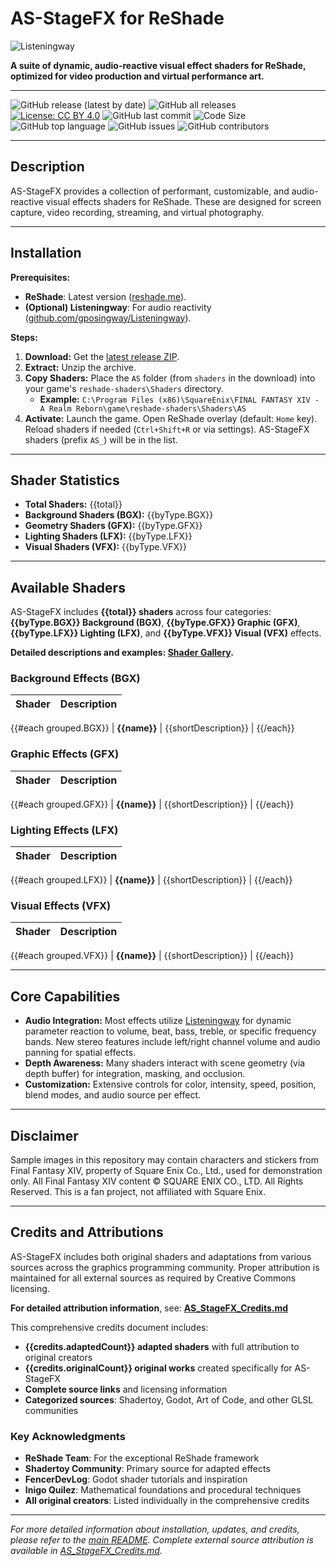 # AS-StageFX for ReShade

![Listeningway](https://github.com/user-attachments/assets/e8b32c91-071d-490c-8c07-903738a8d3a0)

**A suite of dynamic, audio-reactive visual effect shaders for ReShade, optimized for video production and virtual performance art.**

---

![GitHub release (latest by date)](https://img.shields.io/github/v/release/LeonAquitaine/as-stagefx)
![GitHub all releases](https://img.shields.io/github/downloads/LeonAquitaine/as-stagefx/total)
[![License: CC BY 4.0](https://img.shields.io/badge/License-CC%20BY%204.0-lightgrey.svg)](https://creativecommons.org/licenses/by/4.0/)
![GitHub last commit](https://img.shields.io/github/last-commit/LeonAquitaine/as-stagefx/dev)
![Code Size](https://img.shields.io/github/languages/code-size/LeonAquitaine/as-stagefx)
![GitHub top language](https://img.shields.io/github/languages/top/LeonAquitaine/as-stagefx)
![GitHub issues](https://img.shields.io/github/issues/LeonAquitaine/as-stagefx)
![GitHub contributors](https://img.shields.io/github/contributors/LeonAquitaine/as-stagefx)

---

## Description

AS-StageFX provides a collection of performant, customizable, and audio-reactive visual effects shaders for ReShade. These are designed for screen capture, video recording, streaming, and virtual photography.

---

## Installation

**Prerequisites:**
* **ReShade**: Latest version ([reshade.me](https://reshade.me/)).
* **(Optional) Listeningway**: For audio reactivity ([github.com/gposingway/Listeningway](https://github.com/gposingway/Listeningway)).

**Steps:**
1.  **Download:** Get the [latest release ZIP](https://github.com/LeonAquitaine/as-stagefx/releases/latest).
2.  **Extract:** Unzip the archive.
3.  **Copy Shaders:** Place the `AS` folder (from `shaders` in the download) into your game's `reshade-shaders\Shaders` directory.
    * **Example:** `C:\Program Files (x86)\SquareEnix\FINAL FANTASY XIV - A Realm Reborn\game\reshade-shaders\Shaders\AS`
4.  **Activate:** Launch the game. Open ReShade overlay (default: `Home` key). Reload shaders if needed (`Ctrl+Shift+R` or via settings). AS-StageFX shaders (prefix `AS_`) will be in the list.

---

## Shader Statistics

- **Total Shaders:** {{total}}
- **Background Shaders (BGX):** {{byType.BGX}}
- **Geometry Shaders (GFX):** {{byType.GFX}}
- **Lighting Shaders (LFX):** {{byType.LFX}}
- **Visual Shaders (VFX):** {{byType.VFX}}

---

## Available Shaders

AS-StageFX includes **{{total}} shaders** across four categories: **{{byType.BGX}} Background (BGX)**, **{{byType.GFX}} Graphic (GFX)**, **{{byType.LFX}} Lighting (LFX)**, and **{{byType.VFX}} Visual (VFX)** effects.

**Detailed descriptions and examples: [Shader Gallery](gallery.md).**

### Background Effects (BGX)

| Shader                 | Description                                                                                                |
| ---------------------- | ---------------------------------------------------------------------------------------------------------- |
{{#each grouped.BGX}}
| **{{name}}** | {{shortDescription}} |
{{/each}}

### Graphic Effects (GFX)

| Shader                 | Description                                                                                                |
| ---------------------- | ---------------------------------------------------------------------------------------------------------- |
{{#each grouped.GFX}}
| **{{name}}** | {{shortDescription}} |
{{/each}}

### Lighting Effects (LFX)

| Shader                 | Description                                                                                                |
| ---------------------- | ---------------------------------------------------------------------------------------------------------- |
{{#each grouped.LFX}}
| **{{name}}** | {{shortDescription}} |
{{/each}}

### Visual Effects (VFX)

| Shader                 | Description                                                                                                |
| ---------------------- | ---------------------------------------------------------------------------------------------------------- |
{{#each grouped.VFX}}
| **{{name}}** | {{shortDescription}} |
{{/each}}

---

## Core Capabilities

-   **Audio Integration:** Most effects utilize [Listeningway](https://github.com/gposingway/Listeningway) for dynamic parameter reaction to volume, beat, bass, treble, or specific frequency bands. New stereo features include left/right channel volume and audio panning for spatial effects.
-   **Depth Awareness:** Many shaders interact with scene geometry (via depth buffer) for integration, masking, and occlusion.
-   **Customization:** Extensive controls for color, intensity, speed, position, blend modes, and audio source per effect.

---

## Disclaimer

Sample images in this repository may contain characters and stickers from Final Fantasy XIV, property of Square Enix Co., Ltd., used for demonstration only. All Final Fantasy XIV content © SQUARE ENIX CO., LTD. All Rights Reserved. This is a fan project, not affiliated with Square Enix.

---

## Credits and Attributions

AS-StageFX includes both original shaders and adaptations from various sources across the graphics programming community. Proper attribution is maintained for all external sources as required by Creative Commons licensing.

**For detailed attribution information**, see: **[AS_StageFX_Credits.md](../AS_StageFX_Credits.md)**

This comprehensive credits document includes:
- **{{credits.adaptedCount}} adapted shaders** with full attribution to original creators
- **{{credits.originalCount}} original works** created specifically for AS-StageFX
- **Complete source links** and licensing information
- **Categorized sources**: Shadertoy, Godot, Art of Code, and other GLSL communities

### Key Acknowledgments

- **ReShade Team**: For the exceptional ReShade framework
- **Shadertoy Community**: Primary source for adapted effects
- **FencerDevLog**: Godot shader tutorials and inspiration
- **Inigo Quilez**: Mathematical foundations and procedural techniques
- **All original creators**: Listed individually in the comprehensive credits

---

*For more detailed information about installation, updates, and credits, please refer to the [main README](../README.md). Complete external source attribution is available in [AS_StageFX_Credits.md](../AS_StageFX_Credits.md).*